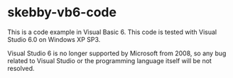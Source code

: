 # skebby-vb6-code

This is a code example in Visual Basic 6.
This code is tested with Visual Studio 6.0 on Windows XP SP3.

Visual Studio 6 is no longer supported by Microsoft from 2008, so any bug related to Visual Studio or the programming language itself will be not resolved.
